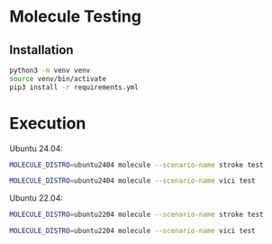 # Molecule Testing

## Installation

```bash
python3 -m venv venv
source venv/bin/activate
pip3 install -r requirements.yml
```

# Execution

Ubuntu 24.04:
```bash
MOLECULE_DISTRO=ubuntu2404 molecule --scenario-name stroke test

MOLECULE_DISTRO=ubuntu2404 molecule --scenario-name vici test
```

Ubuntu 22.04:
```bash
MOLECULE_DISTRO=ubuntu2204 molecule --scenario-name stroke test

MOLECULE_DISTRO=ubuntu2204 molecule --scenario-name vici test
```
